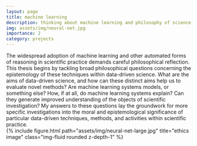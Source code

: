```yaml
---
layout: page
title: machine learning
description: thinking about machine learning and philosophy of science
img: assets/img/neural-net.jpg
importance: 2
category: projects
---
```

<div class="row justify-content-sm-center">
    <div class="col-sm-8 mt-3 mt-md-0">
        The widespread adoption of machine learning and other automated forms of reasoning in scientific practice demands careful philosophical reflection. This thesis begins by tackling broad philosophical questions concerning the epistemology of these techniques within data-driven science. What are the aims of data-driven science, and how can these distinct aims help us to evaluate novel methods? Are machine learning systems models, or something else? How, if at all, do machine learning systems explain? Can they generate improved understanding of the objects of scientific investigation? My answers to these questions lay the groundwork for more specific investigations into the moral and epistemological significance of particular data-driven techniques, methods, and activities within scientific practice.
    </div>
    <div class="col-sm-4 mt-3 mt-md-0">
        {% include figure.html path="assets/img/neural-net-large.jpg" title="ethics image" class="img-fluid rounded z-depth-1" %}
    </div>
</div>
